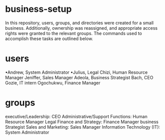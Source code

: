 # business-setup
In this repository, users, groups, and directories were created for a small business. Additionally, ownership was reassigned, and appropriate access rights were granted to the relevant groups. The commands used to accomplish these tasks are outlined below.
# users
•Andrew, System Administrator
•Julius, Legal
Chizi, Human Resource Manager
Jeniffer, Sales Manager
Adeola, Business Strategist
Bach, CEO
Gozie, IT intern
Ogochukwu, Finance Manager 
 # groups
executive/Leadership:
CEO
Administrative/Support Functions:
Human Resource Manager 
Legal
Finance and Strategy:
Finance Manager 
business Strategist
Sales and Marketing:
Sales Manager
Information Technology (IT):
System Administrator
